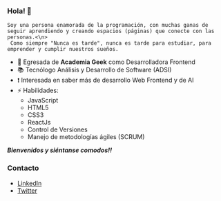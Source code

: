 ### Hola! 👋

~~~
Soy una persona enamorada de la programación, con muchas ganas de seguir aprendiendo y creando espacios (páginas) que conecte con las personas.<\n>
 Como siempre "Nunca es tarde", nunca es tarde para estudiar, para emprender y cumplir nuestros sueños.
~~~

- 🚀 Egresada de **Academia Geek** como Desarrolladora Frontend
- 📚 Tecnólogo Análisis y Desarrollo de Software (ADSI) 
- ❗ Interesada en saber más de desarrollo Web Frontend y de AI
- ⚡ Habilidades:
  - JavaScript
  - HTML5
  - CSS3
  - ReactJs
  - Control de Versiones
  - Manejo de metodologías ágiles (SCRUM)

***Bienvenidos y siéntanse comodos!!***


### **Contacto**

- [LinkedIn](https://www.linkedin.com/in/laura-berrio-developer)
- [Twitter](https://twitter.com/LauraBe31799613)
